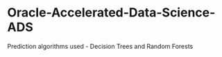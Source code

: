 # Oracle-Accelerated-Data-Science-ADS
Prediction algorithms used  - Decision Trees and Random Forests
